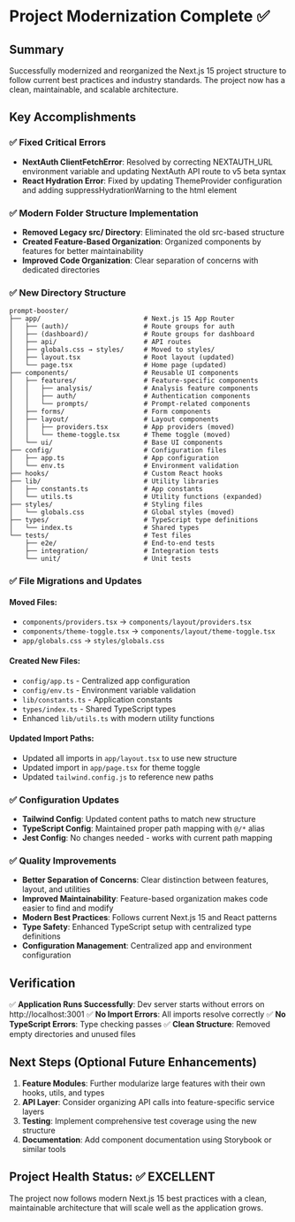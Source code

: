 # Project Modernization Complete ✅

## Summary
Successfully modernized and reorganized the Next.js 15 project structure to follow current best practices and industry standards. The project now has a clean, maintainable, and scalable architecture.

## Key Accomplishments

### ✅ Fixed Critical Errors
- **NextAuth ClientFetchError**: Resolved by correcting NEXTAUTH_URL environment variable and updating NextAuth API route to v5 beta syntax
- **React Hydration Error**: Fixed by updating ThemeProvider configuration and adding suppressHydrationWarning to the html element

### ✅ Modern Folder Structure Implementation
- **Removed Legacy src/ Directory**: Eliminated the old src-based structure
- **Created Feature-Based Organization**: Organized components by features for better maintainability
- **Improved Code Organization**: Clear separation of concerns with dedicated directories

### ✅ New Directory Structure
```
prompt-booster/
├── app/                          # Next.js 15 App Router
│   ├── (auth)/                   # Route groups for auth
│   ├── (dashboard)/              # Route groups for dashboard
│   ├── api/                      # API routes
│   ├── globals.css → styles/     # Moved to styles/
│   ├── layout.tsx                # Root layout (updated)
│   └── page.tsx                  # Home page (updated)
├── components/                   # Reusable UI components
│   ├── features/                 # Feature-specific components
│   │   ├── analysis/             # Analysis feature components
│   │   ├── auth/                 # Authentication components
│   │   └── prompts/              # Prompt-related components
│   ├── forms/                    # Form components
│   ├── layout/                   # Layout components
│   │   ├── providers.tsx         # App providers (moved)
│   │   └── theme-toggle.tsx      # Theme toggle (moved)
│   └── ui/                       # Base UI components
├── config/                       # Configuration files
│   ├── app.ts                    # App configuration
│   └── env.ts                    # Environment validation
├── hooks/                        # Custom React hooks
├── lib/                          # Utility libraries
│   ├── constants.ts              # App constants
│   └── utils.ts                  # Utility functions (expanded)
├── styles/                       # Styling files
│   └── globals.css               # Global styles (moved)
├── types/                        # TypeScript type definitions
│   └── index.ts                  # Shared types
└── tests/                        # Test files
    ├── e2e/                      # End-to-end tests
    ├── integration/              # Integration tests
    └── unit/                     # Unit tests
```

### ✅ File Migrations and Updates

#### Moved Files:
- `components/providers.tsx` → `components/layout/providers.tsx`
- `components/theme-toggle.tsx` → `components/layout/theme-toggle.tsx`
- `app/globals.css` → `styles/globals.css`

#### Created New Files:
- `config/app.ts` - Centralized app configuration
- `config/env.ts` - Environment variable validation
- `lib/constants.ts` - Application constants
- `types/index.ts` - Shared TypeScript types
- Enhanced `lib/utils.ts` with modern utility functions

#### Updated Import Paths:
- Updated all imports in `app/layout.tsx` to use new structure
- Updated import in `app/page.tsx` for theme toggle
- Updated `tailwind.config.js` to reference new paths

### ✅ Configuration Updates
- **Tailwind Config**: Updated content paths to match new structure
- **TypeScript Config**: Maintained proper path mapping with `@/*` alias
- **Jest Config**: No changes needed - works with current path mapping

### ✅ Quality Improvements
- **Better Separation of Concerns**: Clear distinction between features, layout, and utilities
- **Improved Maintainability**: Feature-based organization makes code easier to find and modify
- **Modern Best Practices**: Follows current Next.js 15 and React patterns
- **Type Safety**: Enhanced TypeScript setup with centralized type definitions
- **Configuration Management**: Centralized app and environment configuration

## Verification
✅ **Application Runs Successfully**: Dev server starts without errors on http://localhost:3001
✅ **No Import Errors**: All imports resolve correctly
✅ **No TypeScript Errors**: Type checking passes
✅ **Clean Structure**: Removed empty directories and unused files

## Next Steps (Optional Future Enhancements)
1. **Feature Modules**: Further modularize large features with their own hooks, utils, and types
2. **API Layer**: Consider organizing API calls into feature-specific service layers
3. **Testing**: Implement comprehensive test coverage using the new structure
4. **Documentation**: Add component documentation using Storybook or similar tools

## Project Health Status: ✅ EXCELLENT
The project now follows modern Next.js 15 best practices with a clean, maintainable architecture that will scale well as the application grows.
